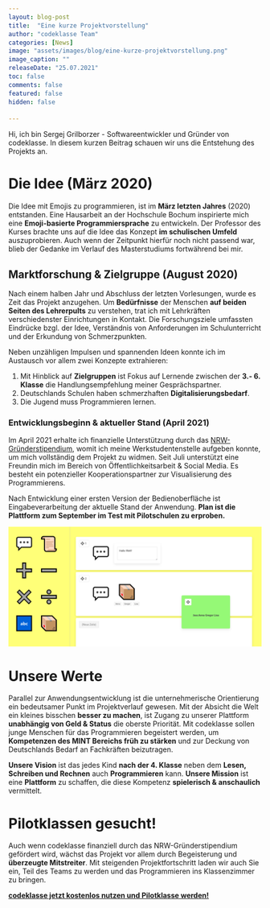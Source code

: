 ```yaml
---
layout: blog-post
title:  "Eine kurze Projektvorstellung"
author: "codeklasse Team"
categories: [News]
image: "assets/images/blog/eine-kurze-projektvorstellung.png"
image_caption: ""
releaseDate: "25.07.2021"
toc: false
comments: false
featured: false
hidden: false

---
```

<!-- Kontaktsektion unter dem Post einbauen & mit optionalen Parameter freischalten -->
Hi, ich bin Sergej Grilborzer - Softwareentwickler und Gründer von codeklasse.
In diesem kurzen Beitrag schauen wir uns die Entstehung des Projekts an.
<!--more-->
<!-- Achtung! Wenn der Titel umbenannt werden sollte,
muss der Titel auch im about template umbenannt werden,
da Projektbezogene Posts dort nach Namen gefiltert werden -->

# Die Idee (März 2020)
Die Idee mit Emojis zu programmieren, ist im **März letzten Jahres** (2020) entstanden.
Eine Hausarbeit an der Hochschule Bochum inspirierte mich eine **Emoji-basierte Programmiersprache** zu entwickeln.
Der Professor des Kurses brachte uns auf die Idee das Konzept **im schulischen Umfeld** auszuprobieren.
Auch wenn der Zeitpunkt hierfür noch nicht passend war, blieb der Gedanke im Verlauf des Masterstudiums fortwährend bei mir.

## Marktforschung & Zielgruppe (August 2020)
Nach einem halben Jahr und Abschluss der letzten Vorlesungen, wurde es Zeit das Projekt anzugehen. 
Um **Bedürfnisse** der Menschen **auf beiden Seiten des Lehrerpults** zu verstehen, trat ich mit Lehrkräften verschiedenster Einrichtungen in Kontakt.
Die Forschungsziele umfassten Eindrücke bzgl. der Idee, Verständnis von Anforderungen im Schulunterricht und der Erkundung von Schmerzpunkten.

Neben unzähligen Impulsen und spannenden Ideen konnte ich im Austausch vor allem zwei Konzepte extrahieren:
1. Mit Hinblick auf **Zielgruppen** ist Fokus auf Lernende zwischen der **3.- 6. Klasse** die Handlungsempfehlung meiner Gesprächspartner.
2. Deutschlands Schulen haben schmerzhaften **Digitalisierungsbedarf**.
3. Die Jugend muss Programmieren lernen.

### Entwicklungsbeginn & aktueller Stand (April 2021)
Im April 2021 erhalte ich finanzielle Unterstützung durch das <a href="https://www.gruenderstipendium.nrw/gruenden" target="_blank">NRW-Gründerstipendium</a>, womit ich meine Werkstudentenstelle aufgeben konnte, um mich vollständig dem Projekt zu widmen.
Seit Juli unterstützt eine Freundin mich im Bereich von Öffentlichkeitsarbeit & Social Media.
Es besteht ein potenzieller Kooperationspartner zur Visualisierung des Programmierens.

Nach Entwicklung einer ersten Version der Bedienoberfläche ist Eingabeverarbeitung der aktuelle Stand der Anwendung.
**Plan ist die Plattform zum September im Test mit Pilotschulen zu erproben.**

![Erste Version der Bedienoberfläche von codeklasse](/assets/images/blog/eine-kurze-projektvorstellung-codeklasse-oberflaeche.png)

# Unsere Werte
Parallel zur Anwendungsentwicklung ist die unternehmerische Orientierung ein bedeutsamer Punkt im Projektverlauf gewesen. 
Mit der Absicht die Welt ein kleines bisschen **besser zu machen**, ist Zugang zu unserer Plattform **unabhängig von Geld & Status** die oberste Priorität.
Mit codeklasse sollen junge Menschen für das Programmieren begeistert werden, um **Kompetenzen des MINT Bereichs früh zu stärken** und zur Deckung von Deutschlands Bedarf an Fachkräften beizutragen.

**Unsere Vision** ist das jedes Kind **nach der 4. Klasse** neben dem **Lesen, Schreiben und Rechnen** auch **Programmieren** kann. 
**Unsere Mission** ist eine **Plattform** zu schaffen, die diese Kompetenz **spielerisch & anschaulich** vermittelt.

# Pilotklassen gesucht!
Auch wenn codeklasse finanziell durch das NRW-Gründerstipendium gefördert wird, wächst das Projekt vor allem durch Begeisterung und **überzeugte Mitstreiter**.
Mit steigenden Projektfortschritt laden wir auch Sie ein, Teil des Teams zu werden und das Programmieren ins Klassenzimmer zu bringen.

**<a href="mailto:team@codeklasse.de?subject=codeklasse%20testen">codeklasse jetzt kostenlos nutzen und Pilotklasse werden!</a>**